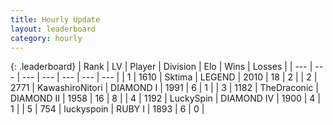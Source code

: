 ```yaml
---
title: Hourly Update
layout: leaderboard
category: hourly
---
```


{: .leaderboard}
| Rank | LV | Player | Division | Elo | Wins | Losses |
| --- | --- | --- | --- | --- | --- | --- |
| <span data-change="0">1</span> | 1610 | <span title="ID: 353063">Sktima</span> | LEGEND | <span data-change="0">2010</span> | <span data-change="0">18</span> | <span data-change="0">2</span> |
| <span data-change="-">2</span> | 2771 | <span title="ID: 164871">KawashiroNitori</span> | DIAMOND I | <span data-change="-">1991</span> | <span data-change="-">6</span> | <span data-change="-">1</span> |
| <span data-change="-1">3</span> | 1182 | <span title="ID: 544310">TheDraconic</span> | DIAMOND II | <span data-change="0">1958</span> | <span data-change="0">16</span> | <span data-change="0">8</span> |
| <span data-change="-1">4</span> | 1192 | <span title="ID: 498412">LuckySpin</span> | DIAMOND IV | <span data-change="0">1900</span> | <span data-change="0">4</span> | <span data-change="0">1</span> |
| <span data-change="-1">5</span> | 754 | <span title="ID: 512212">luckyspoin</span> | RUBY I | <span data-change="0">1893</span> | <span data-change="0">6</span> | <span data-change="0">0</span> |